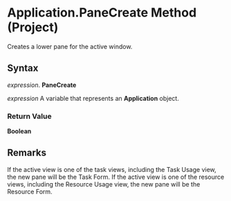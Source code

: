 
# Application.PaneCreate Method (Project)

Creates a lower pane for the active window.


## Syntax

 _expression_. **PaneCreate**

 _expression_ A variable that represents an **Application** object.


### Return Value

 **Boolean**


## Remarks

If the active view is one of the task views, including the Task Usage view, the new pane will be the Task Form. If the active view is one of the resource views, including the Resource Usage view, the new pane will be the Resource Form.

